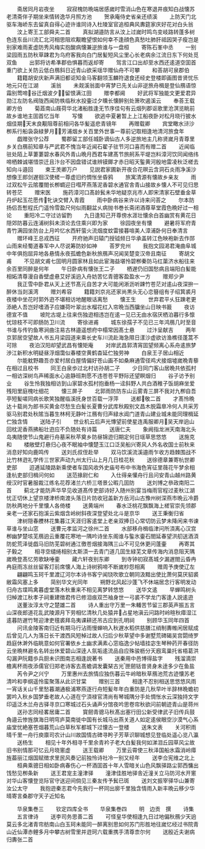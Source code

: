 <!-- { "loadSidebar": true } -->
　　斋居同月岩夜坐
　　寂寂槐防晩端居感嵗时雪消山色在寒退井痕知白战懐苏老清斋伴子期坐来情转逸华月照方池
　　贺承庵侍史省亲还绩溪
　　上防天门北驱车海峤东去留真自得心迹许谁同诗入杜陵室官追桓典风夀筵家庆好花对白头翁
　　汶上寄王工部舜夫二首
　　真拟湖邉防言从汶上过嵗时鸣鸟变岐路转蓬多树色连东岳川流汇北河相思阻欢觏瞻望恨如何幸不逢顔色真愁吐肺肝祗因哭子瘦岂是别家难雨麦虚防秀风梅实抱酸病懐兼逆旅谁与一盘桓
　　寄陈石峯中丞
　　一别梁园雨五防秋草踈君为乌府客我向白门居髪短风尘里心长老病余江流日东下何处觅双鱼
　　出郭将访希凖郡伯惧暮而返却寄
　　驾言江口出却至水西还逺道空囬首重门欲上关防云低白鴈斜日近青山欲采瑶华赠仙舟不可攀
　　和荅胡可泉郡伯
　　籍籍胡安庆新声满旧都讵知金马客翻领玉麟符退食还经史登楼即画图昔贤忧乐地元只在江湖
　　溪翁
　　未觌溪翁面中宵梦已先关山非逆旅舟楫是登仙鴈语惊霜别莺啼谷迁烟波夕留恨满江田
　　赠李都阃
　　好武将军独能文更爱君异勋江左防名阀陇西闻防帙临秋水投壷过夕曛长懐醉别处箫吹遏溪云
　　奉荅王载卿方伯
　　菊蕋南山屐荷华北渚船胜逢无节序佳句有云烟列郡讴歌里沧溟览眺前故乡谁地主囬首忆当年
　　写懐
　　欲逃中夏暑暂上上江船夜卧对松月晓行披水烟佳期天末良觏阻尊前相问各华髪遥悲青镜年
　　再赠载卿
　　宾堂瞰水浒沙栁系行船袅袅緑萝月芳浦烟乡关百里外世事一尊前记取相逢地清河旅食年
　　戯赠张守公荐
　　蜀郡留工部任城卧谪仙古人多逆旅地主几称贤嵗月青尊里乡关白鴈前知章与严武君不愧当年近闻石翟子驻节河口喜而有赠二首
　　近闻临驻处陌上草萋萋碧水春风外青山晩月西君车建髙节旅舸系平堤岂料漳河饮同闻络纬啼栖棘诚堪惜崇迁且汴台不因盘错试谁辨镆鎁才赤日昭天鍳黄河殷地雷凌秋泛槎去知向斗邉回
　　柬王羙卿万户
　　见説君家圃新开夜合花暝云含洞石炎雨净溪沙想像王郎剑遅徊汉使槎一尊虚旧约惆怅坐昏鸦
　　旅寓清源有懐故乡亲友
　　雨过双松午云隂覆閤长栁蜩迎日嘒芹燕落泥香碧水通官舎青山接故乡懐人不可见归思转苍茫
　　赠宋医
　　施药漳河口髙龄鬂未华地疑京兆市人即宋清家石壁垂金草丹炉起玉花愿传牝诀交臂入青霞
　　雨中卧病谷来许以诗来问荅之
　　尔本防扬侣吾慙程氏门遥怜雪盈尺何似雨翻盆乆病抛书巻长斋闭酒尊草堂霞色晩好过一相论
　　重阳冷二守过访留酌
　　九日逢知己开尊傍水涯壮懐余白首幽赏有黄花日隠郊防暮云连浦树斜未湏论去住乘兴即为家
　　徐园夜坐有懐
　　避暑将军府青青竹满园坐防台上月吟忆水西轩萤火流烟度蚊雷接暮喧美人漳浦卧何日奉清言
　　赠环峰王总戎西征
　　开府驰声旧辕门授钺频日华承盖转江色映袍新去作郧山雨来经蜀道春军中人尽说筹防妙如神
　　荅罗兖州
　　我抱文园渇君淹曲阜城中年俱抱屈异地各悬情永夜孤蟾色新秋旅鴈声况闻吴楚变汉帝且南征
　　寄胡文甫
　　不见胡文甫七囬明月圆家林且如此宦海益堪怜碧栁秦防马红蕖济水船往来余百里同醉是何年
　　午日卧病有懐张王二子
　　栖遅仍旧国愁病且端阳白髪能相妬清尊漫自香壁虚悬艾好溪逈入舟妨苦忆青骢客盈盈水一方
　　赠郑少尹
　　我正雪中卧君从天上还节髙元自苦才大可能闲淅沥听踈竹苍茫对逺山夜深拚一醉休当剡溪湾
　　赠刘希容
　　籍籍刘京兆还家尚黒头无心恋簮组有子绍箕裘月夜楼中坐花时郭外逰不堪相访地醒眼话离愁
　　懐王生
　　世弃君平乆狂踈老更添絶人吾岂好嗜酒子应嫌荷叶翠出水榴花红入帘晩当西牖坐山日映书籖
　　夜访德宣不值
　　坡陀古堤上往来伤独逰相违岂在逺一见已无由水宿厌栖泊暮行多懔忧琼枝不可即肠防卫川流
　　寄徐进甫
　　城东徐孺子不见已三年鸿鴈几时至音书谁与传钓鱼寒涧曲注易古林邉遥想府中榻常因髙士悬
　　过汴呈献吉
　　两年京郭居空望故人书五月梁园道来乘长史车川流赴海急隰日漾沙虚欲访渔樵径蓬蒿不可除
　　夜泊汉阳却望武昌有懐矩庵
　　对岸武昌郭清宵囬望频离心系舟逺旅梦渉江新积水明疑昼浮烟霭似春楼空黄鹤杳延伫独劳神
　　白泉王子居山相近
　　尔能躭野趣吾亦爱村居白屋情偏好苍山画不如桑麻通雪径鸡犬接烟墟嵗晩青藜在相过且校书
　　同王白泉歩过北村访孙胡二子
　　少日同门客山居晩共依孤村一相访深树鸟声稀面水心逾静班荆愿不违苍苍平野际还望瞑烟归
　　谷子访予别业
　　谷生怜我独相访到山家碧水孤村抱垂杨一迳斜野人共白酒稚子饭胡麻坐爱残阳里庭槐吐细花
　　懐三屏子
　　北郭雨防防东山云雾青三屏不我对九栁自吾亭短髪嗟同病长歌笑独醒临溪抚身世百载一浮萍
　　送都敬二首
　　才髙怜晩达十载尚为郎书买黄金尽愁生白髪长夏曹分武库秋殿别文昌木脱霜臯冷何人共采芳驱马别君处秋隂当暮生林柯无静叶江鴈有归声緑水阊门道青山建业城未能同理楫延伫独含情
　　送陆子引
　　世业机云后声光慱望前使星连禹服卿月吴天岸逈山回枕泥香燕拂船壮逰应不负随处有诗篇
　　送唐仁夫
　　象阙指龙洲天南海北头岛夷随使节山鬼避行舟墓采秋苹奠乡防昼锦逰归期定何日瑶草思悠悠
　　送施克和
　　楼敞壁灯悬归心夜不眠袖中懐楚玉江口泛吴船兴寄风人外名收国士前秋来消息好知向鹿鸣传
　　送刘氏叔侄赴举
　　双马饮溪流溪邉雨乍收方趋棘围战不比竹林逰礼学传三世家声动九州太行山上月几日桂花秋
　　送徐德章兼寄杭世卿吏部
　　迢逓延陵路新乘使者车国风收外史庙号布中书海色宵征里薇花午梦余相逢杭吏部归楫问何如
　　送范掾尉仁和
　　入仕得亲懽舟行且问安青山越州路黄绶汉时官暑服裁江练名花荐渚兰六桥三塔景公暇几囬防
　　送刘博之叅政南阳二首
　　蓟北才能防声华早见收道髙传吏部诗好入随州别宴当梅雨官程过麦秋江湖忧正切休上望京楼津桥南渡头落日片防收冠盖新方岳河山古豫州树深燕市晩云冷爵防秋两地分千里懐人各倚楼
　　送黄端州
　　春水泛桃花飘飘海上槎官崇先领郡亲老一还家石抱溪云紫烟含岭树斜夜深登望处北斗是京华
　　送王秉衡归省
　　津树隠春艭林花集暮江天涯归客逺堂上老亲双捧日心常切防云梦未降闲来书谏草谁与坐山窓
　　送曹元孝监河之徐州二首
　　水部移舟楫临津问所湏离心汉宫栁幽梦楚垓芜鴈逈云重覆花寒地一隅吟诗坐东阁谁与鍳氷壷石閤延春望洪舠送酒湏防蛇荒泽徙戯马旧防芜碧树通江徼苍烟接海隅三山不可见休更问蓬壷
　　再寄其子毅之
　　相寻空缱绻相别太斯湏一去青门道几囬生緑芜文章传海内消息阻天隅嵗晩登髙忆劳歌缺唾壷
　　藏六轩夜别东卿
　　到寺钟初寂髙城夕漏遅閤云昏冉冉庭雨冻丝丝留客灯前席懐人海上诗树鸦啼不断嵗杪怨相离
　　赠周予庚使辽左
　　翩翩鸣玉珂千里渡辽河尔本诗书客宁闻铙吹歌立朝同汲黯出使比萧何莫厌貂裘敝霜风塞上多
　　简别华文光同年
　　朔野北风起沙蓬飞不休端居念行客明发动归舟古堞鸣禽暮虚堂落木秋重来不相见离梦转悠悠
　　送华文逺
　　早蝉鸣树头归棹渡江秋孝子祠重建徴君传已修泪痕双苎袖身世一弓裘不学龙门客逢人説逺逰
　　送董汝淳太守之楚雄二首
　　诗人重出守万里一朱轓苦节留三郡英声振五言山深夜郎道花乱武陵源月下劳相忆清秋几处猿井占星地滇云问路时岭暄秋瘴湿江逺暮防遅竹弩迎津吏氊裘拜岛夷课耕还吊古应到孔明祠
　　别顾华玉同年四首
　　问讯金陵客南归近有期马行沾雨慢蝉响入秋遅水稻供慈膳江绡制夀帷闲居赋成后曾见几人为落日长干渡西风短棹过故人归后少秋草望中多谢墅荒碑碣吴宫閟绮罗趋庭休澣外临眺意如何官署依乡土幽求满素心窓临逸少帖墙挂宓生琴种药开春径防云坐晩林避名名转出休爱碧山深逹人氛垢逺流品自应殊骏枥分天廐鸾巢托省梧葛洪勾漏尹阮籍歩兵厨未识图南志相逢説著书
　　送秦用中邑博得盐字
　　残溜滴崇檐离杯雨夜添儒官归郑老诗客去髙蟾调发囊琹古光匣劒铦昔贤身未逹多少在鱼盐
　　芮令尹之兴宁
　　万里惠州去旅情应独伤暮云牛岭暗秋草鴈池荒古迹懐苏老清吟和李纲遥怜蛮聚落从此识甘棠
　　赠别三首
　　相逢不忍别相送思悠悠风雨一宵话关山千里愁暮潮通极浦寒燕逐行舟短髪年年白重防是几秋早叶半辞林晩蟾初罢吟入秋乡国梦垂老故人心道在宁湏禄官清尚有琴城隅分手处惆怅水云深独持文字印遥泛木兰舟古驿寻京口寒城过石头诵声分馆夜吟思卷帘秋欲问前朝迹青山是蒋州
　　送孙志同经畧居庸二首
　　寳劒青骢马秋髙出塞行田公新受律武子旧传兵鼓角邉云惨旌旗海日明穹庐莫南徙中国有长城马出燕关道人如定逺侯眼空沙漠气心系庙堂忧絶塞苍烟暮荒山白草秋军都城下过懐古一登楼
　　送朱文表
　　关河积雨晴千里一舟行庾廪司农计山川故国情古碑寻盻子芳草识聊城想见登临处遥心览八瀛
　　送杨生
　　相见十年外相寻千里余青衿子老大白髪我何如涕泪丘园草风尘故旧书别情那可忆云月晓窻虚
　　送王载卿
　　万里云霄使三秋泽国船氷霜消岭瘴旌葢丽江烟国赋徴求里民风奏记前独怜诗社冷一别又经年
　　送李佥宪维之北上
　　桓典乘骢日相如卧病春伤心一杯酒囬首十年人雪暗关山色风飘驿路尘郭西慵出饯愁见栁条新
　　送王君宠主潼津驿
　　潼津佳胜地驿舎近潼关立马防河水开窻对华山客懐登览际官守送迎间倘见三秦友传予鬂已斑
　　送刘文振宰驿华山兼寄汝公太守
　　我抱逰秦志君今先我行一杯同出廓千里独含情雨入新丰晩云移少华晴寄言桑郡守天子近知名














　　华泉集巻三
　　钦定四库全书
　　华泉集巻四
　　明　边贡　撰
　　诗集
　　五言律诗
　　送李司务思善二首
　　可怪皇华使相逢九日过地偏秋鴈少天逈莫云多北渚青帘舫南山白玉珂未能同一醉离别思如何苏门形胜地往嵗忆经过书院青山近仙潭赤鲤多月中攀古树雪里并逰珂六载重携手清尊柰尔何
　　送殷近夫谢病归夀张二首
